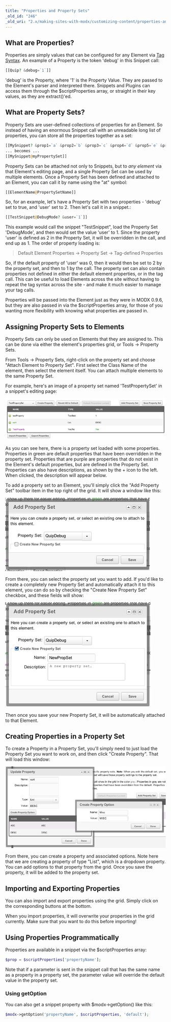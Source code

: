 ```yaml
---
title: "Properties and Property Sets"
_old_id: "246"
_old_uri: "2.x/making-sites-with-modx/customizing-content/properties-and-property-sets"
---
```


## What are Properties?

Properties are simply values that can be configured for any Element via [Tag Syntax](building-sites/tag-syntax "Tag Syntax"). An example of a Property is the token 'debug' in this Snippet call:

``` php
[[Quip? &debug=`1`]]
```

'debug' is the Property, where '1' is the Property Value. They are passed to the Element's parser and interpreted there. Snippets and Plugins can access them through the $scriptProperties array, or straight in their key values, as they are extract()'ed.

## What are Property Sets?

Property Sets are user-defined collections of properties for an Element. So instead of having an enormous Snippet call with an unreadable long list of properties, you can store all the properties together as a set:

``` php
[[MySnippet? &prop1=`a` &prop2=`b` &prop3=`c` &prop4=`d` &prop5=`e` &prop6=`f`]]
... becomes ...
[[MySnippet@myPropertySet]]
```

Property Sets can be attached not only to Snippets, but to _any element_ via that Element's editing page, and a single Property Set can be used by multiple elements. Once a Property Set has been defined and attached to an Element, you can call it by name using the "at" symbol:

``` php
[[ElementName@PropertySetName]]
```

So, for an example, let's have a Property Set with two properties - 'debug' set to true, and 'user' set to 2. Then let's call it in a snippet.:

``` php
[[TestSnippet@DebugMode? &user=`1`]]
```

This example would call the snippet "TestSnippet", load the Property Set 'DebugMode', and then would set the value 'user' to 1. Since the property 'user' is defined as 2 in the Property Set, it will be overridden in the call, and end up as 1. The order of property loading is:

> Default Element Properties -> Property Set -> Tag-defined Properties

So, if the default property of 'user' was 0, then it would then be set to 2 by the property set, and then to 1 by the call. The property set can also contain properties not defined in either the default element properties, or in the tag call. This can be useful to load Elements across the site without having to repeat the tag syntax across the site - and make it much easier to manage your tag calls.

Properties will be passed into the Element just as they were in MODX 0.9.6, but they are also passed in via the $scriptProperties array, for those of you wanting more flexibility with knowing what properties are passed in.

## Assigning Property Sets to Elements

Property Sets can only be used on Elements that they are assigned to. This can be done via either the element's properties grid, or Tools -> Property Sets.

From Tools -> Property Sets, right-click on the property set and choose "Attach Element to Property Set". First select the Class Name of the element, then select the element itself. You can attach multiple elements to the same Property Set.

For example, here's an image of a property set named 'TestPropertySet' in a snippet's editing page:

![](prop-grid1.png)

As you can see here, there is a property set loaded with some properties. Properties in green are default properties that have been overridden in the property set. Properties that are purple are properties that do not exist in the Element's default properties, but are defined in the Property Set. Properties can also have descriptions, as shown by the + icon to the left. When clicked, the description will appear below.

To add a property set to an Element, you'll simply click the "Add Property Set" toolbar item in the top right of the grid. It will show a window like this:

![](propset-add1.png)

From there, you can select the property set you want to add. If you'd like to create a completely new Property Set and automatically attach it to this element, you can do so by checking the "Create New Property Set" checkbox, and these fields will show:

![](propset-new1.png)

Then once you save your new Property Set, it will be automatically attached to that Element.

## Creating Properties in a Property Set

To create a Property in a Property Set, you'll simply need to just load the Property Set you want to work on, and then click "Create Property". That will load this window:

![](prop-create1.png)

From there, you can create a property and associated options. Note here that we are creating a property of type "List", which is a dropdown property. You can add options to that property from the grid. Once you save the property, it will be added to the property set.

## Importing and Exporting Properties

You can also import and export properties using the grid. Simply click on the corresponding buttons at the bottom.

When you import properties, it will overwrite your properties in the grid currently. Make sure that you want to do this before importing!

## Using Properties Programmatically

Properties are available in a snippet via the $scriptProperties array:

``` php
$prop = $scriptProperties['propertyName'];
```

Note that if a parameter is sent in the snippet call that has the same name as a property in a property set, the parameter value will override the default value in the property set.

### Using getOption

You can also get a snippet property with $modx->getOption() like this:

``` php
$modx->getOption('propertyName', $scriptProperties, 'default');
```